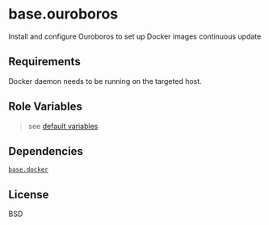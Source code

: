 base.ouroboros
==============

Install and configure Ouroboros to set up Docker images continuous update

Requirements
------------

Docker daemon needs to be running on the targeted host.

Role Variables
--------------

> see [default variables](./defaults/main.yml)

Dependencies
------------

[`base.docker`](../base.docker/)

License
-------

BSD
